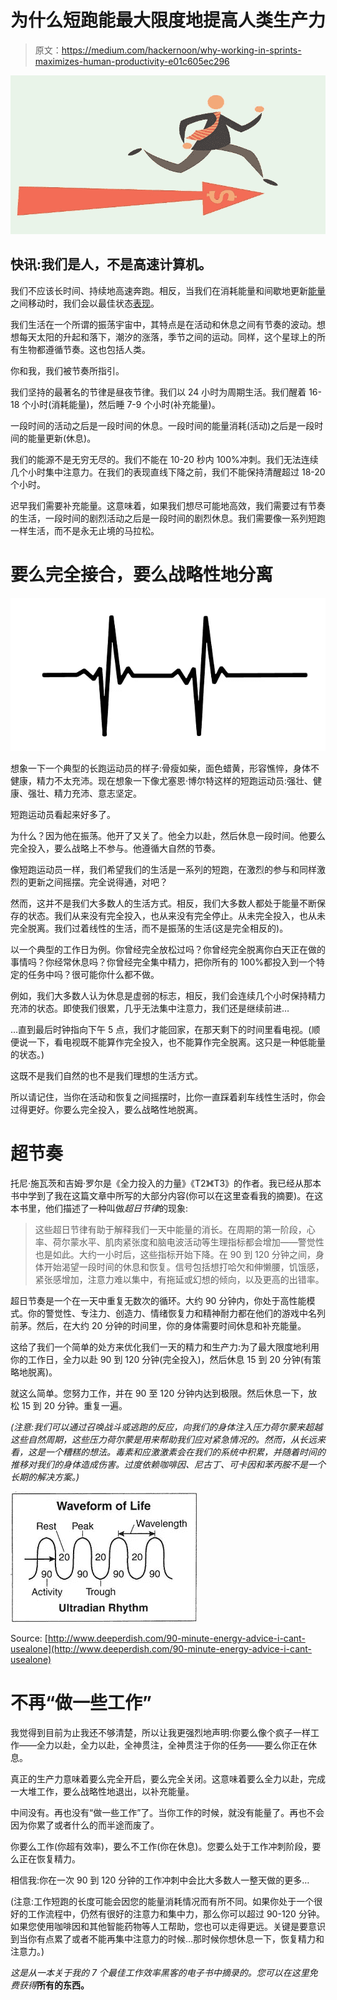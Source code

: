 # 为什么短跑能最大限度地提高人类生产力

> 原文：<https://medium.com/hackernoon/why-working-in-sprints-maximizes-human-productivity-e01c605ec296>

![](img/ec25025e897188f58407006c67e38418.png)

## 快讯:我们是人，不是高速计算机。

我们不应该长时间、持续地高速奔跑。相反，当我们在消耗能量和间歇地更新[能量](https://hackernoon.com/tagged/energy)之间移动时，我们会以最佳状态[表现](https://hackernoon.com/tagged/performing)。

我们生活在一个所谓的振荡宇宙中，其特点是在活动和休息之间有节奏的波动。想想每天太阳的升起和落下，潮汐的涨落，季节之间的运动。同样，这个星球上的所有生物都遵循节奏。这也包括人类。

你和我，我们被节奏所指引。

我们坚持的最著名的节律是昼夜节律。我们以 24 小时为周期生活。我们醒着 16-18 个小时(消耗能量)，然后睡 7-9 个小时(补充能量)。

一段时间的活动之后是一段时间的休息。一段时间的能量消耗(活动)之后是一段时间的能量更新(休息)。

我们的能源不是无穷无尽的。我们不能在 10-20 秒内 100%冲刺。我们无法连续几个小时集中注意力。在我们的表现直线下降之前，我们不能保持清醒超过 18-20 个小时。

迟早我们需要补充能量。这意味着，如果我们想尽可能地高效，我们需要过有节奏的生活，一段时间的剧烈活动之后是一段时间的剧烈休息。我们需要像一系列短跑一样生活，而不是永无止境的马拉松。

# 要么完全接合，要么战略性地分离

![](img/fc55f33f8bdc7ca538c1c83fae38b380.png)

想象一下一个典型的长跑运动员的样子:骨瘦如柴，面色蜡黄，形容憔悴，身体不健康，精力不太充沛。现在想象一下像尤塞恩·博尔特这样的短跑运动员:强壮、健康、强壮、精力充沛、意志坚定。

短跑运动员看起来好多了。

为什么？因为他在振荡。他开了又关了。他全力以赴，然后休息一段时间。他要么完全投入，要么战略上不参与。他遵循大自然的节奏。

像短跑运动员一样，我们希望我们的生活是一系列的短跑，在激烈的参与和同样激烈的更新之间摇摆。完全说得通，对吧？

然而，这并不是我们大多数人的生活方式。相反，我们大多数人都处于能量不断保存的状态。我们从来没有完全投入，也从来没有完全停止。从未完全投入，也从未完全脱离。我们过着线性的生活，而不是振荡的生活(这是完全相反的)。

以一个典型的工作日为例。你曾经完全放松过吗？你曾经完全脱离你白天正在做的事情吗？你经常休息吗？你曾经完全集中精力，把你所有的 100%都投入到一个特定的任务中吗？很可能你什么都不做。

例如，我们大多数人认为休息是虚弱的标志，相反，我们会连续几个小时保持精力充沛的状态。即使我们很累，几乎无法集中注意力，我们还是继续前进…

…直到最后时钟指向下午 5 点，我们才能回家，在那天剩下的时间里看电视。(顺便说一下，看电视既不能算作完全投入，也不能算作完全脱离。这只是一种低能量的状态。)

这既不是我们自然的也不是我们理想的生活方式。

所以请记住，当你在活动和恢复之间摇摆时，比你一直踩着刹车线性生活时，你会过得更好。你要么完全投入，要么战略性地脱离。

# 超节奏

托尼·施瓦茨和吉姆·罗尔是《全力投入的力量》《T2》《T3》的作者。我已经从那本书中学到了我在这篇文章中所写的大部分内容(你可以在这里查看我的摘要)。在这本书里，他们描述了一种叫做*超日节律*的现象:

> 这些超日节律有助于解释我们一天中能量的消长。在周期的第一阶段，心率、荷尔蒙水平、肌肉紧张度和脑电波活动等生理指标都会增加——警觉性也是如此。大约一小时后，这些指标开始下降。在 90 到 120 分钟之间，身体开始渴望一段时间的休息和恢复。信号包括想打哈欠和伸懒腰，饥饿感，紧张感增加，注意力难以集中，有拖延或幻想的倾向，以及更高的出错率。

超日节奏是一个在一天中重复无数次的循环。大约 90 分钟内，你处于高性能模式。你的警觉性、专注力、创造力、情绪恢复力和精神耐力都在他们的游戏中名列前茅。然后，在大约 20 分钟的时间里，你的身体需要时间休息和补充能量。

这给了我们一个简单的处方来优化我们一天的精力和生产力:为了最大限度地利用你的工作日，全力以赴 90 到 120 分钟(完全投入)，然后休息 15 到 20 分钟(有策略地脱离)。

就这么简单。您努力工作，并在 90 至 120 分钟内达到极限。然后休息一下，放松 15 到 20 分钟。重复一遍。

*(注意:我们可以通过召唤战斗或逃跑的反应，向我们的身体注入压力荷尔蒙来超越这些自然周期，这些压力荷尔蒙是用来帮助我们应对紧急情况的。然而，从长远来看，这是一个糟糕的想法。毒素和应激激素会在我们的系统中积累，并随着时间的推移对我们的身体造成伤害。过度依赖咖啡因、尼古丁、可卡因和苯丙胺不是一个长期的解决方案。)*

![](img/a5866bd515e5824c324e97cf60f5d9da.png)

Source: [http://www.deeperdish.com/90-minute-energy-advice-i-cant-usealone](http://www.deeperdish.com/90-minute-energy-advice-i-cant-usealone)

# 不再“做一些工作”

我觉得到目前为止我还不够清楚，所以让我更强烈地声明:你要么像个疯子一样工作——全力以赴，全力以赴，全神贯注，全神贯注于你的任务——要么你正在休息。

真正的生产力意味着要么完全开启，要么完全关闭。这意味着要么全力以赴，完成一大堆工作，要么战略性地退出，以补充能量。

中间没有。再也没有“做一些工作”了。当你工作的时候，就没有能量了。再也不会因为你累了或者什么的而半途而废了。

你要么工作(你超有效率)，要么不工作(你在休息)。您要么处于工作冲刺阶段，要么正在恢复精力。

相信我:你在一次 90 到 120 分钟的工作冲刺中会比大多数人一整天做的更多…

(注意:工作短跑的长度可能会因您的能量消耗情况而有所不同。如果你处于一个很好的工作流程中，仍然有很好的注意力和集中力，那么你可以超过 90-120 分钟。如果您使用咖啡因和其他智能药物等人工帮助，您也可以走得更远。关键是要意识到当你有点累了或者不能再集中注意力的时候…那时候你想休息一下，恢复精力和注意力。)

*这是从一本关于我的 7 个最佳工作效率黑客的电子书中摘录的。您可以在这里免费获得*[](http://www.njlifehacks.com/lp/our-top-7-productivity-hacks/)**所有的东西。**